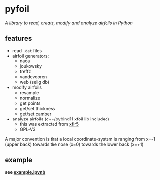 # pyfoil

*A library to read, create, modify and analyze airfoils in Python*

## features

 * read `.dat` files
 * airfoil generators:
    * naca
    * joukowsky
    * treffz
    * vandevooren
    * web (selig db)
 * modify airfoils
    * resample
    * normalize
    * get points
    * get/set thickness
    * get/set camber
 * analyze airfoils (c++/pybind11 xfoil lib included)
    * this was extracted from [xflr5](http://www.xflr5.tech/xflr5.htm)
    * GPL-V3

A major convention is that a local coordinate-system is ranging from x=-1 (upper back) towards the nose (x=0) towards the lower back (x=+1)


## example

**see [example.ipynb](example.ipynb)**